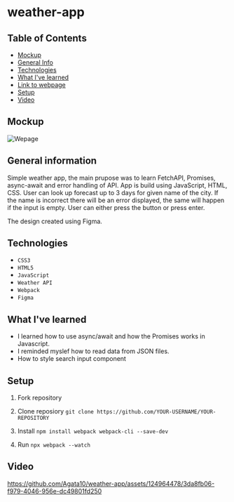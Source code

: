 # weather-app

## Table of Contents

- [Mockup](#mockup)
- [General Info](#general-information)
- [Technologies](#technologies)
- [What I've learned](#What-I've-learned)
- [Link to webpage](#link-to-webpage)
- [Setup](#setup)
- [Video](#video)

## Mockup

![Wepage](./src/images/mockup.jpeg)

## General information

Simple weather app, the main prupose was to learn FetchAPI, Promises, async-await and error handling of API.
App is build using JavaScript, HTML, CSS. User can look up forecast up to 3 days for given name of the city.
If the name is incorrect there will be an error displayed, the same will happen if the input is empty.
User can either press the button or press enter.

The design created using Figma.

## Technologies

- `CSS3`
- `HTML5`
- `JavaScript`
- `Weather API`
- `Webpack`
- `Figma`

## What I've learned

- I learned how to use async/await and how the Promises works in Javascript.
- I reminded myslef how to read data from JSON files.
- How to style search input component

## Setup

1. Fork repository

2. Clone reposiory
   `git clone https://github.com/YOUR-USERNAME/YOUR-REPOSITORY`

3. Install
   `npm install webpack webpack-cli --save-dev`

4. Run
   `npx webpack --watch`

## Video

https://github.com/Agata10/weather-app/assets/124964478/3da8fb06-f979-4046-956e-dc49801fd250


